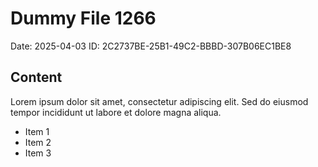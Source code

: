 # Dummy File 1266

Date: 2025-04-03
ID: 2C2737BE-25B1-49C2-BBBD-307B06EC1BE8

## Content

Lorem ipsum dolor sit amet, consectetur adipiscing elit.
Sed do eiusmod tempor incididunt ut labore et dolore magna aliqua.

* Item 1
* Item 2
* Item 3
